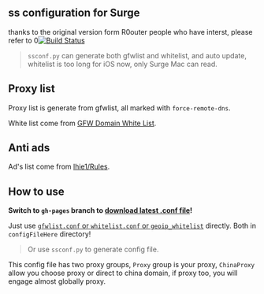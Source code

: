## ss configuration for Surge
thanks to the original version form R0outer
people who have interst, please refer to 0[![Build Status](https://travis-ci.org/R0uter/ss.conf-for-surge.svg?branch=master)](https://travis-ci.org/R0uter/ss.conf-for-surge)

> `ssconf.py` can generate both gfwlist and whitelist, and auto update, 
whitelist is too long for iOS now, only Surge Mac can read.

## Proxy list 

Proxy list is generate from gfwlist, all marked with `force-remote-dns`.

White list come from [GFW Domain White List](https://goo.gl/tBixve).

## Anti ads

Ad's list come from [lhie1/Rules](https://github.com/lhie1/Rules).

## How to use

**Switch to `gh-pages` branch to [download latest .conf file](https://r0uter.github.io/ss.conf-for-surge/)!**

Just use [`gfwlist.conf` or `whitelist.conf` or `geoip_whitelist`](https://R0uter.github.io/ss.conf-for-surge/) directly. Both in `configFileHere` directory!

> Or use `ssconf.py` to generate config file.

This config file has two proxy groups, `Proxy` group is your proxy, `ChinaProxy` allow you choose proxy or direct to china domain, if proxy too, you will engage almost globally proxy.


